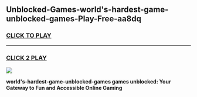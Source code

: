 
## Unblocked-Games-world's-hardest-game-unblocked-games-Play-Free-aa8dq
<h3>
<a href="https://premium76.site?title=world's-hardest-game-unblocked-games&ref=10A">CLICK TO PLAY</a></h3>
<hr>

<h3>
<a href="https://premium76.site?title=world's-hardest-game-unblocked-games&ref=10A">CLICK 2 PLAY</a>
  
</h3>

<a href="https://premium76.site?title=world's-hardest-game-unblocked-games&ref=10A"><img src="https://clearcache.store/games.png"></a>


**world's-hardest-game-unblocked-games games unblocked: Your Gateway to Fun and Accessible Online Gaming**
